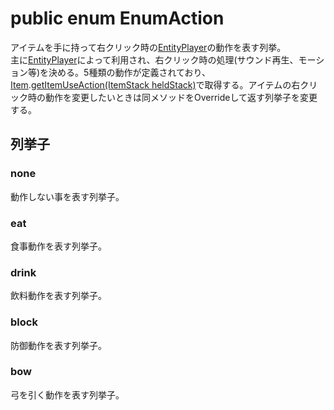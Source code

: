 # public enum EnumAction
アイテムを手に持って右クリック時の[EntityPlayer]の動作を表す列挙。  
主に[EntityPlayer]によって利用され、右クリック時の処理(サウンド再生、モーション等)を決める。5種類の動作が定義されており、[Item].[getItemUseAction(ItemStack heldStack)]で取得する。アイテムの右クリック時の動作を変更したいときは同メソッドをOverrideして返す列挙子を変更する。  


## 列挙子

### none
動作しない事を表す列挙子。

### eat
食事動作を表す列挙子。

### drink
飲料動作を表す列挙子。

### block
防御動作を表す列挙子。

### bow
弓を引く動作を表す列挙子。


[entityPlayer]:/ForgeBin/net/minecraft/entity/player/EntityPlayer.md

[item]:/ForgeBin/net/minecraft/item/Item.md

[getItemUseAction(ItemStack heldStack)]:/ForgeBin/net/minecraft/item/Item.md#public-enumaction-getitemuseactionitemstack-helditem

